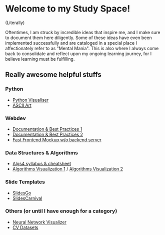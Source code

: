 # Welcome to my Study Space! 
(Literally)

Oftentimes, I am struck by incredible ideas that inspire me, and I make sure to document them here diligently. Some of these ideas have even been implemented successfully and are cataloged in a special place I affectionately refer to as "Mental Mania".
This is also where I always come back to consolidate and reflect upon my ongoing learning journey, for I believe learning must be fulfilling.

## Really awesome helpful stuffs
### Python
- [Python Visualiser](www.pythontutor.com)
- [ASCII Art](http://patorjk.com/software/taag/#p=display&f=Graffiti&t=Type%20Something%20)

### Webdev
- [Documentation & Best Practices 1](https://devdocs.io/)
- [Documentation & Best Practices 2](https://developer.mozilla.org/en-US/)
- [Fast Frontend Mockup w/o backend server](https://jsfiddle.net/)

### Data Structures &amp; Algorithms
- [Algs4 syllabus & cheatsheet](https://algs4.cs.princeton.edu/cheatsheet/)
- [Algorithms Visualization 1](https://www.cs.usfca.edu/~galles/visualization/Algorithms.html) / [Algorithms Visualization 2](https://visualgo.net/en)

### Slide Templates
- [SlidesGo](https://slidesgo.com/)
- [SlidesCarnival](https://slidescarnival.com/)

### Others (or until I have enough for a category)
- [Neural Network Visualizer](https://playground.tensorflow.org/)
- [CV Datasets](https://universe.roboflow.com/)
